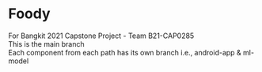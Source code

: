 # Foody
For Bangkit 2021 Capstone Project - Team B21-CAP0285  
This is the main branch  
Each component from each path has its own branch i.e., android-app & ml-model
